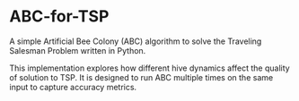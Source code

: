 # ABC-for-TSP
A simple Artificial Bee Colony (ABC) algorithm to solve the Traveling Salesman Problem written in Python. 

This implementation explores how different hive dynamics affect the quality of solution to TSP. It is designed to run ABC multiple times on the same input to capture accuracy metrics.
